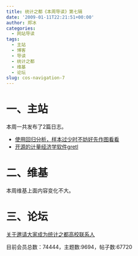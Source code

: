 ```yaml
---
title: 统计之都《本周导读》第七辑
date: '2009-01-11T22:21:51+00:00'
author: 郑冰
categories:
  - 网站导读
tags:
  - 主站
  - 博客
  - 导读
  - 统计之都
  - 维基
  - 论坛
slug: cos-navigation-7
---
```


# 一、主站

本周一共发布了2篇日志。<!--more-->

  * [使用回归分析，样本过少时不妨好先作图看看](http://cos.name/2009/01/regression-with-graphics/)
  * [开源的计量经济学软件gretl](http://cos.name/wp-admin/post-new.php//)

# 二、维基

本周维基上面内容变化不大。

# 三、论坛

[关于邀请大家成为统计之都高校联系人](http://cos.name/bbs/read.php?tid=13026)

目前会员总数：74444，主题数:9694，帖子数:67720
